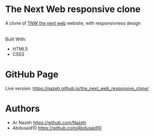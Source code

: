# The Next Web responsive clone

A clone of [TNW the next web](https://thenextweb.com/) website, with responsivness design<br>
<br><br>
Built With:
* HTML5
* CSS3

# GitHub Page
Live version: https://nazeh.github.io/the_next_web_responsive_clone/

# Authors
* Ar Nazeh https://github.com/Nazeh
* Abdusaid10 https://github.com/Abdusaid10